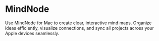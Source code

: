 # MindNode
Use MindNode for Mac to create clear, interactive mind maps. Organize ideas efficiently, visualize connections, and sync all projects across your Apple devices seamlessly.
